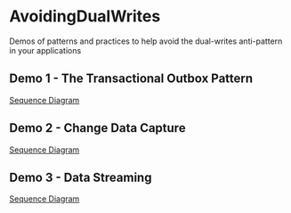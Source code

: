 # AvoidingDualWrites
Demos of patterns and practices to help avoid the dual-writes anti-pattern in your applications

## Demo 1 - The Transactional Outbox Pattern

[Sequence Diagram](/01-Outbox/OutboxPattern_Sequence.puml)

## Demo 2 - Change Data Capture

[Sequence Diagram](\02-CDC\CDC_Sequence.puml)

## Demo 3 - Data Streaming

[Sequence Diagram](./03-Streaming/Streaming_Sequence.puml)
